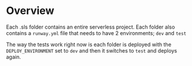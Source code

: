 # Overview

Each .sls folder contains an entire serverless project. Each folder also contains
a `runway.yml` file that needs to have 2 environments; `dev` and `test`

The way the tests work right now is each folder is deployed with the `DEPLOY_ENVIRONMENT`
set to `dev` and then it switches to `test` and deploys again.

